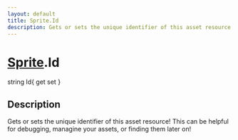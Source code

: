 ```yaml
---
layout: default
title: Sprite.Id
description: Gets or sets the unique identifier of this asset resource! This can be helpful for debugging, managine your assets, or finding them later on!
---
```

# [Sprite]({{site.url}}/Pages/Reference/Sprite.html).Id

<div class='signature' markdown='1'>
string Id{ get set }
</div>

## Description
Gets or sets the unique identifier of this asset resource!
This can be helpful for debugging, managine your assets, or finding
them later on!

